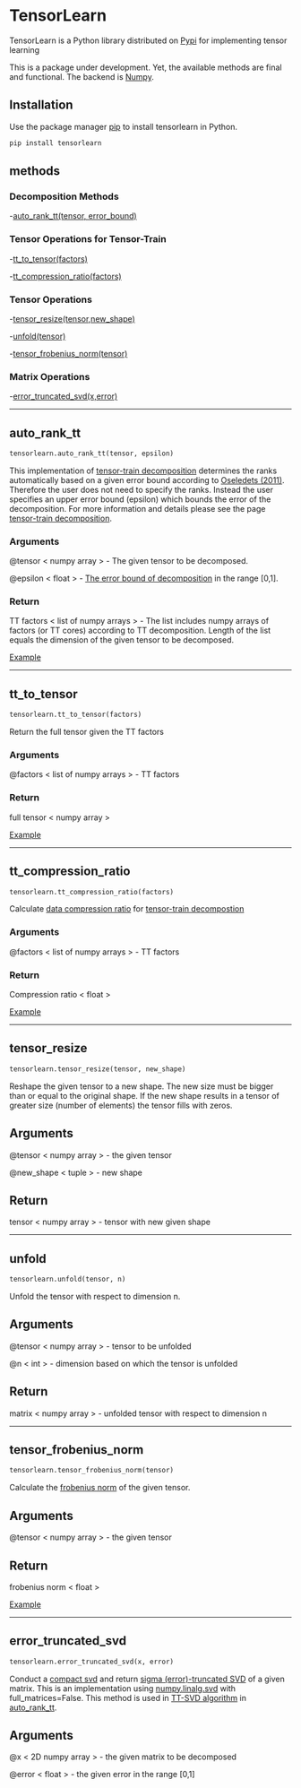 
# TensorLearn

TensorLearn is a Python library distributed on [Pypi](https://pypi.org) for implementing 
tensor learning 

This is a package under development. Yet, the available methods are final and functional. The backend is [Numpy](https://numpy.org).

    
## Installation

Use the package manager [pip](https://pip.pypa.io/en/stable/) to install tensorlearn in Python.

```python
pip install tensorlearn
```

## methods
### Decomposition Methods
-[auto_rank_tt(tensor, error_bound)](#autoranktt-id)

### Tensor Operations for Tensor-Train 
-[tt_to_tensor(factors)](#tttotensor-id)

-[tt_compression_ratio(factors)](#ttcr-id)

### Tensor Operations
-[tensor_resize(tensor,new_shape)](#tensorresize-id)

-[unfold(tensor)](#unfold-id)

-[tensor_frobenius_norm(tensor)](#tfronorm-id)

### Matrix Operations
-[error_truncated_svd(x,error)](#etsvd-id)

---


## <a name="autoranktt-id"></a>auto_rank_tt

```python
tensorlearn.auto_rank_tt(tensor, epsilon)
```

This implementation of [tensor-train decomposition](https://github.com/rmsolgi/TensorLearn/tree/main/Tensor-Train%20Decomposition) determines the ranks automatically based on a given error bound according to [Oseledets (2011)](https://epubs.siam.org/doi/10.1137/090752286). Therefore the user does not need to specify the ranks. Instead the user specifies an upper error bound (epsilon) which bounds the error of the decomposition. For more information and details please see the page [tensor-train decomposition](https://github.com/rmsolgi/TensorLearn/tree/main/Tensor-Train%20Decomposition).


### Arguments 
@tensor < numpy array > - The given tensor to be decomposed.

@epsilon < float > - [The error bound of decomposition](https://github.com/rmsolgi/TensorLearn/tree/main/Tensor-Train%20Decomposition#epsilon-id) in the range \[0,1\].

### Return
TT factors < list of numpy arrays > - The list includes numpy arrays of factors (or TT cores) according to TT decomposition. Length of the list equals the dimension of the given tensor to be decomposed.

[Example](https://github.com/rmsolgi/TensorLearn/blob/main/Tensor-Train%20Decomposition/example_tt.py)

---


## <a name="tttotensor-id"></a>tt_to_tensor

```python
tensorlearn.tt_to_tensor(factors)
```

Return the full tensor given the TT factors


### Arguments
@factors < list of numpy arrays > - TT factors

### Return
full tensor < numpy array >

[Example](https://github.com/rmsolgi/TensorLearn/blob/main/Tensor-Train%20Decomposition/example_tt.py)

---


## <a name="ttcr-id"></a>tt_compression_ratio

```python
tensorlearn.tt_compression_ratio(factors)
```
Calculate [data compression ratio](https://en.wikipedia.org/wiki/Data_compression_ratio) for [tensor-train decompostion](https://github.com/rmsolgi/TensorLearn/tree/main/Tensor-Train%20Decomposition)

### Arguments
@factors < list of numpy arrays > - TT factors

### Return
Compression ratio < float >

[Example](https://github.com/rmsolgi/TensorLearn/blob/main/Tensor-Train%20Decomposition/example_tt.py)

---


## <a name="tensorresize-id"></a>tensor_resize

```python
tensorlearn.tensor_resize(tensor, new_shape)
```

Reshape the given tensor to a new shape. The new size must be bigger than or equal to the original shape. If the new shape results in a tensor of greater size (number of elements) the tensor fills with zeros. 

## Arguments
@tensor < numpy array > - the given tensor

@new_shape < tuple > - new shape 

## Return
tensor < numpy array > - tensor with new given shape

---

## <a name="unfold-id"></a>unfold
```python
tensorlearn.unfold(tensor, n)
```
Unfold the tensor with respect to dimension n.

## Arguments
@tensor < numpy array > - tensor to be unfolded

@n < int > - dimension based on which the tensor is unfolded

## Return
matrix < numpy array > - unfolded tensor with respect to dimension n

---

## <a name="tfronorm-id"></a>tensor_frobenius_norm

```python
tensorlearn.tensor_frobenius_norm(tensor)
```

Calculate the [frobenius norm](https://mathworld.wolfram.com/FrobeniusNorm.html) of the given tensor.

## Arguments
@tensor < numpy array > - the given tensor

## Return
frobenius norm < float >

[Example](https://github.com/rmsolgi/TensorLearn/blob/main/Tensor-Train%20Decomposition/example_tt.py)

---


## <a name="etsvd-id"></a>error_truncated_svd

```python
tensorlearn.error_truncated_svd(x, error)
```
Conduct a [compact svd](https://en.wikipedia.org/wiki/Singular_value_decomposition) and return [sigma (error)-truncated SVD](https://langvillea.people.cofc.edu/DISSECTION-LAB/Emmie%27sLSI-SVDModule/p5module.html) of a given matrix. This is an implementation using [numpy.linalg.svd](https://numpy.org/doc/stable/reference/generated/numpy.linalg.svd.html) with full_matrices=False. This method is used in [TT-SVD algorithm](https://github.com/rmsolgi/TensorLearn/tree/main/Tensor-Train%20Decomposition#ttsvd-id) in [auto_rank_tt](#autoranktt-id).

## Arguments
@x < 2D numpy array > - the given matrix to be decomposed

@error < float > - the given error in the range \[0,1\]




